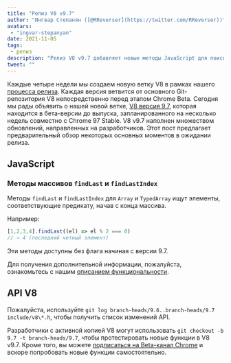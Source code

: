 ```yaml
---
title: "Релиз V8 v9.7"
author: "Ингвар Степанян ([@RReverser](https://twitter.com/RReverser))"
avatars: 
 - "ingvar-stepanyan"
date: 2021-11-05
tags: 
 - релиз
description: "Релиз V8 v9.7 добавляет новые методы JavaScript для поиска назад в массивах."
tweet: ""
---
```

Каждые четыре недели мы создаем новую ветку V8 в рамках нашего [процесса релиза](https://v8.dev/docs/release-process). Каждая версия ветвится от основного Git-репозитория V8 непосредственно перед этапом Chrome Beta. Сегодня мы рады объявить о нашей новой ветке, [V8 версия 9.7](https://chromium.googlesource.com/v8/v8.git/+log/branch-heads/9.7), которая находится в бета-версии до выпуска, запланированного на несколько недель совместно с Chrome 97 Stable. V8 v9.7 наполнен множеством обновлений, направленных на разработчиков. Этот пост предлагает предварительный обзор некоторых основных моментов в ожидании релиза.

<!--truncate-->
## JavaScript

### Методы массивов `findLast` и `findLastIndex`

Методы `findLast` и `findLastIndex` для `Array` и `TypedArray` ищут элементы, соответствующие предикату, начав с конца массива.

Например:

```js
[1,2,3,4].findLast((el) => el % 2 === 0)
// → 4 (последний четный элемент)
```

Эти методы доступны без флага начиная с версии 9.7.

Для получения дополнительной информации, пожалуйста, ознакомьтесь с нашим [описанием функциональности](https://v8.dev/features/finding-in-arrays#finding-elements-from-the-end).

## API V8

Пожалуйста, используйте `git log branch-heads/9.6..branch-heads/9.7 include/v8\*.h`, чтобы получить список изменений API.

Разработчики с активной копией V8 могут использовать `git checkout -b 9.7 -t branch-heads/9.7`, чтобы протестировать новые функции в V8 v9.7. Кроме того, вы можете [подписаться на Beta-канал Chrome](https://www.google.com/chrome/browser/beta.html) и вскоре попробовать новые функции самостоятельно.
